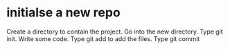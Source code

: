 # initialse a new repo

Create a directory to contain the project.
Go into the new directory.
Type git init.
Write some code.
Type git add to add the files.
Type git commit
